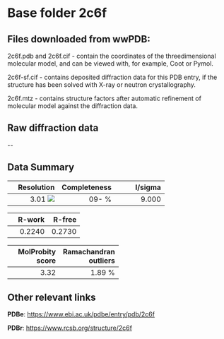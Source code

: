 # Base folder 2c6f

## Files downloaded from wwPDB:

2c6f.pdb and 2c6f.cif - contain the coordinates of the threedimensional molecular model, and can be viewed with, for example, Coot or Pymol.

2c6f-sf.cif - contains deposited diffraction data for this PDB entry, if the structure has been solved with X-ray or neutron crystallography.

2c6f.mtz - contains structure factors after automatic refinement of molecular model against the diffraction data.

## Raw diffraction data

--<br> 

## Data Summary
|   | Resolution | Completeness| I/sigma |
|---|-------------:|----------------:|--------------:|
|   |3.01 ![](https://github.com/thorn-lab/coronavirus_structural_task_force/blob/master/outreach/ang.svg)|  09- %|<img width=50/>9.000|

|   | **R-work**| **R-free**   
|---|-------------:|----------------:|           
||0.2240|0.2730|

|   |**MolProbity<br>score**| **Ramachandran<br>outliers** 
|---|-------------:|----------------:|
||3.32|1.89 %|

## Other relevant links 
**PDBe**:  https://www.ebi.ac.uk/pdbe/entry/pdb/2c6f
 
**PDBr**: https://www.rcsb.org/structure/2c6f 

